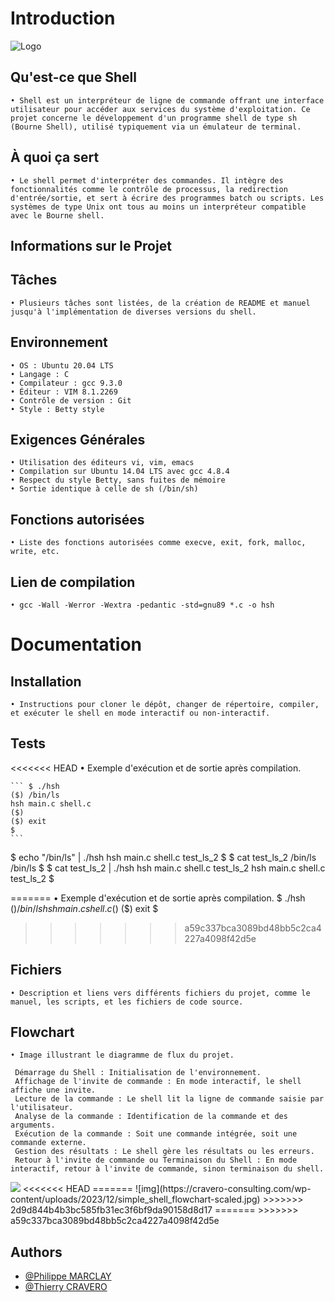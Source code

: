 # Introduction

![Logo](https://cravero-consulting.com/wp-content/uploads/2023/12/simple_shell.jpg)

## Qu'est-ce que Shell
	• Shell est un interpréteur de ligne de commande offrant une interface utilisateur pour accéder aux services du système d'exploitation. Ce projet concerne le développement d'un programme shell de type sh (Bourne Shell), utilisé typiquement via un émulateur de terminal.

## À quoi ça sert
	• Le shell permet d'interpréter des commandes. Il intègre des fonctionnalités comme le contrôle de processus, la redirection d'entrée/sortie, et sert à écrire des programmes batch ou scripts. Les systèmes de type Unix ont tous au moins un interpréteur compatible avec le Bourne shell.

## Informations sur le Projet

## Tâches
	• Plusieurs tâches sont listées, de la création de README et manuel jusqu'à l'implémentation de diverses versions du shell.

## Environnement
	• OS : Ubuntu 20.04 LTS
	• Langage : C
	• Compilateur : gcc 9.3.0
	• Éditeur : VIM 8.1.2269
	• Contrôle de version : Git
	• Style : Betty style

## Exigences Générales
	• Utilisation des éditeurs vi, vim, emacs
	• Compilation sur Ubuntu 14.04 LTS avec gcc 4.8.4
	• Respect du style Betty, sans fuites de mémoire
	• Sortie identique à celle de sh (/bin/sh)

## Fonctions autorisées
	• Liste des fonctions autorisées comme execve, exit, fork, malloc, write, etc.

## Lien de compilation
	• gcc -Wall -Werror -Wextra -pedantic -std=gnu89 *.c -o hsh

# Documentation

## Installation
	• Instructions pour cloner le dépôt, changer de répertoire, compiler, et exécuter le shell en mode interactif ou non-interactif.

## Tests
<<<<<<< HEAD
	• Exemple d'exécution et de sortie après compilation.

	``` $ ./hsh
	($) /bin/ls
	hsh main.c shell.c
	($)
	($) exit
	$
	```

$ echo "/bin/ls" | ./hsh
hsh main.c shell.c test_ls_2
$
$ cat test_ls_2
/bin/ls
/bin/ls
$
$ cat test_ls_2 | ./hsh
hsh main.c shell.c test_ls_2
hsh main.c shell.c test_ls_2
$

=======
    • Exemple d'exécution et de sortie après compilation.
    $ ./hsh
($) /bin/ls
hsh main.c shell.c
($)
($) exit
$
>>>>>>> a59c337bca3089bd48bb5c2ca4227a4098f42d5e

## Fichiers
	• Description et liens vers différents fichiers du projet, comme le manuel, les scripts, et les fichiers de code source.

## Flowchart
	• Image illustrant le diagramme de flux du projet.

	 Démarrage du Shell : Initialisation de l'environnement.
	 Affichage de l'invite de commande : En mode interactif, le shell affiche une invite.
	 Lecture de la commande : Le shell lit la ligne de commande saisie par l'utilisateur.
	 Analyse de la commande : Identification de la commande et des arguments.
	 Exécution de la commande : Soit une commande intégrée, soit une commande externe.
	 Gestion des résultats : Le shell gère les résultats ou les erreurs.
	 Retour à l'invite de commande ou Terminaison du Shell : En mode interactif, retour à l'invite de commande, sinon terminaison du shell.

<img src="https://cravero-consulting.com/wp-content/uploads/2023/12/simple_shell_flowchart-scaled.jpg">
<<<<<<< HEAD
		 <alt="Flowchart">
=======
![img](https://cravero-consulting.com/wp-content/uploads/2023/12/simple_shell_flowchart-scaled.jpg)
>>>>>>> 2d9d844b4b3bc585fb31ec3f6bf9da90158d8d17
=======
         <alt="Flowchart">
>>>>>>> a59c337bca3089bd48bb5c2ca4227a4098f42d5e

## Authors

- [@Philippe MARCLAY](https://github.com/PhMLakeofGeneva)
- [@Thierry CRAVERO](https://github.com/SpeedCash)
